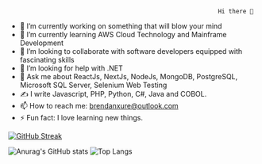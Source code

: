                                                                Hi there 👋
                                                               

- 🔭 I’m currently working on something that will blow your mind
- 🌱 I’m currently learning AWS Cloud Technology and Mainframe Development
- 👯 I’m looking to collaborate with software developers equipped with fascinating skills
- 🤔 I’m looking for help with .NET
- 💬 Ask me about ReactJs, NextJs, NodeJs, MongoDB, PostgreSQL, Microsoft SQL Server, Selenium Web Testing
- ✍️ I write Javascript, PHP, Python, C#, Java and COBOL.
- 📫 How to reach me: brendanxure@outlook.com
- ⚡ Fun fact: I love learning new things.

[![GitHub Streak](https://streak-stats.demolab.com/?user=brendanxure)](https://git.io/streak-stats)

![Anurag's GitHub stats](https://github-readme-stats.vercel.app/api?username=brendanxure&show_icons=true&theme=dark)  ![Top Langs](https://github-readme-stats.vercel.app/api/top-langs/?username=brendanxure&layout=compact)


